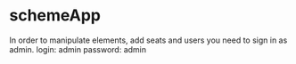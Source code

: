 # schemeApp
In order to manipulate elements, add seats and users you need to sign in as admin.
login: admin
password: admin
